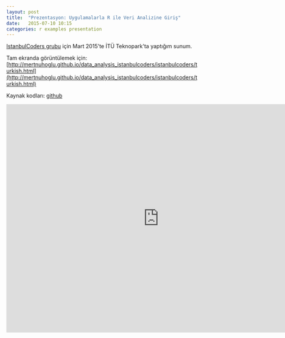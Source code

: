 ```yaml
---
layout: post
title:  "Prezentasyon: Uygulamalarla R ile Veri Analizine Giriş"
date:   2015-07-10 10:15
categories: r examples presentation
---
```

[IstanbulCoders grubu](http://istanbulcoders.org) için Mart 2015'te İTÜ Teknopark'ta yaptığım sunum.

Tam ekranda görüntülemek için: [http://mertnuhoglu.github.io/data_analysis_istanbulcoders/istanbulcoders/turkish.html](http://mertnuhoglu.github.io/data_analysis_istanbulcoders/istanbulcoders/turkish.html)

Kaynak kodları: [github](https://github.com/mertnuhoglu/data_analysis_istanbulcoders/istanbulcoders)

<iframe id="html5slides" src="http://mertnuhoglu.github.io/data_analysis_istanbulcoders/istanbulcoders/turkish.html" width="800" height="600" scrolling="no" align="middle" frameborder="0"></iframe>

